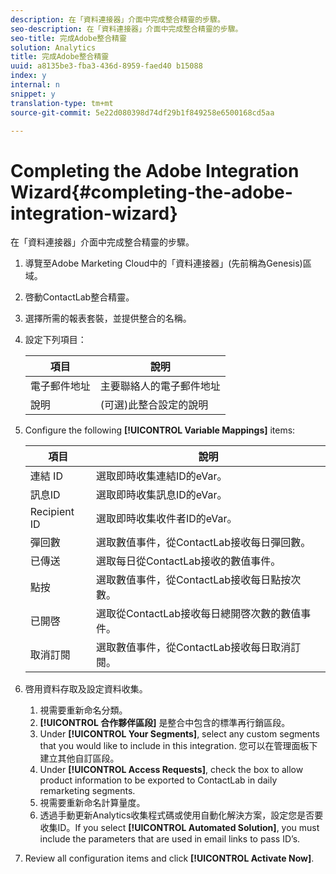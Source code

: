 ```yaml
---
description: 在「資料連接器」介面中完成整合精靈的步驟。
seo-description: 在「資料連接器」介面中完成整合精靈的步驟。
seo-title: 完成Adobe整合精靈
solution: Analytics
title: 完成Adobe整合精靈
uuid: a8135be3-fba3-436d-8959-faed40 b15088
index: y
internal: n
snippet: y
translation-type: tm+mt
source-git-commit: 5e22d080398d74df29b1f849258e6500168cd5aa

---
```



# Completing the Adobe Integration Wizard{#completing-the-adobe-integration-wizard}

在「資料連接器」介面中完成整合精靈的步驟。

1. 導覽至Adobe Marketing Cloud中的「資料連接器」(先前稱為Genesis)區域。
1. 啓動ContactLab整合精靈。
1. 選擇所需的報表套裝，並提供整合的名稱。
1. 設定下列項目：

   | 項目 | 說明 |
   |---|---|
   | 電子郵件地址 | 主要聯絡人的電子郵件地址 |
   | 說明 | (可選)此整合設定的說明 |

1. Configure the following **[!UICONTROL Variable Mappings]** items:

   | 項目 | 說明 |
   |---|---|
   | 連結 ID | 選取即時收集連結ID的eVar。 |
   | 訊息ID | 選取即時收集訊息ID的eVar。 |
   | Recipient ID | 選取即時收集收件者ID的eVar。 |
   | 彈回數 | 選取數值事件，從ContactLab接收每日彈回數。 |
   | 已傳送 | 選取每日從ContactLab接收的數值事件。 |
   | 點按 | 選取數值事件，從ContactLab接收每日點按次數。 |
   | 已開啓 | 選取從ContactLab接收每日總開啓次數的數值事件。 |
   | 取消訂閱 | 選取數值事件，從ContactLab接收每日取消訂閱。 |

1. 啓用資料存取及設定資料收集。
   1. 視需要重新命名分類。
   1. **[!UICONTROL 合作夥伴區段]** 是整合中包含的標準再行銷區段。
   1. Under **[!UICONTROL Your Segments]**, select any custom segments that you would like to include in this integration. 您可以在管理面板下建立其他自訂區段。
   1. Under **[!UICONTROL Access Requests]**, check the box to allow product information to be exported to ContactLab in daily remarketing segments.
   1. 視需要重新命名計算量度。
   1. 透過手動更新Analytics收集程式碼或使用自動化解決方案，設定您是否要收集ID。If you select **[!UICONTROL Automated Solution]**, you must include the parameters that are used in email links to pass ID’s.
1. Review all configuration items and click **[!UICONTROL Activate Now]**.
